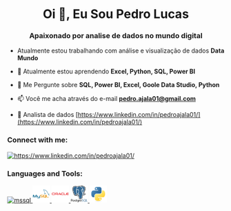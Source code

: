 <h1 align="center">Oi 👋, Eu Sou Pedro Lucas</h1>
<h3 align="center">Apaixonado por analise de dados no mundo digital</h3>

- Atualmente estou trabalhando com análise e visualização de dados **Data Mundo**

- 🌱 Atualmente estou aprendendo **Excel, Python, SQL, Power BI**

- 💬 Me Pergunte sobre **SQL, Power BI, Excel, Goole Data Studio, Python**

- 📫 Você me acha através do e-mail **pedro.ajala01@gmail.com**

- 📄 Analista de dados [https://www.linkedin.com/in/pedroajala01/](https://www.linkedin.com/in/pedroajala01/)

<h3 align="left">Connect with me:</h3>
<p align="left">
<a href="https://linkedin.com/in/https://www.linkedin.com/in/pedroajala01/" target="blank"><img align="center" src="https://raw.githubusercontent.com/rahuldkjain/github-profile-readme-generator/master/src/images/icons/Social/linked-in-alt.svg" alt="https://www.linkedin.com/in/pedroajala01/" height="30" width="40" /></a>
</p>

<h3 align="left">Languages and Tools:</h3>
<p align="left"> <a href="https://www.microsoft.com/en-us/sql-server" target="_blank" rel="noreferrer"> <img src="https://www.svgrepo.com/show/303229/microsoft-sql-server-logo.svg" alt="mssql" width="40" height="40"/> </a> <a href="https://www.mysql.com/" target="_blank" rel="noreferrer"> <img src="https://raw.githubusercontent.com/devicons/devicon/master/icons/mysql/mysql-original-wordmark.svg" alt="mysql" width="40" height="40"/> </a> <a href="https://www.oracle.com/" target="_blank" rel="noreferrer"> <img src="https://raw.githubusercontent.com/devicons/devicon/master/icons/oracle/oracle-original.svg" alt="oracle" width="40" height="40"/> </a> <a href="https://www.postgresql.org" target="_blank" rel="noreferrer"> <img src="https://raw.githubusercontent.com/devicons/devicon/master/icons/postgresql/postgresql-original-wordmark.svg" alt="postgresql" width="40" height="40"/> </a> <a href="https://www.python.org" target="_blank" rel="noreferrer"> <img src="https://raw.githubusercontent.com/devicons/devicon/master/icons/python/python-original.svg" alt="python" width="40" height="40"/> </a> </p>
